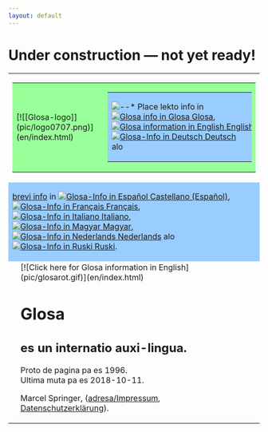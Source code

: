```yaml
---
layout: default
---
```


# Under construction — not yet ready!

<table cellspacing="0" cellpadding="0" border="0" width="100%">

<tbody>

<tr>

<td colspan="3">

<table cellspacing="0" cellpadding="0" border="0" width="100%">

<tbody>

<tr>

<td height="100" bgcolor="#99ff99" width="235">[![[Glosa-logo]](pic/logo0707.png)](en/index.html)</td>

<td align="right" bgcolor="#99ff99" valign="bottom">

<table cellspacing="0" cellpadding="0" border="0">

<tbody>

<tr>

<td bgcolor="#99ccff">

![--*](pic/pfeil02.gif)   Place lekto info in      <span style="white-space:nowrap"> [ ![Glosa info in Glosa](pic/flagglosa.png) Glosa](gl/index.html "Glosa info in Glosa"), </span>      <span style="white-space:nowrap"> [ ![Glosa information in English](pic/flagenglish.png) English](en/index.html "Glosa information in English"), </span>      <span style="white-space:nowrap"> [ ![Glosa-Info in Deutsch](pic/flagdeutsch.png) Deutsch](dt/index.html "Glosa-Info Deutsch") </span>     alo

</td>

</tr>

</tbody>

</table>

</td>

</tr>

</tbody>

</table>

</td>

</tr>

<tr>

<td colspan="3" bgcolor="#99ccff">

[brevi info](brevi/index.html "Brevi info in plu hetero lingua") in     <span style="white-space:nowrap">[![Glosa-Info in Español](pic/flagcastellano.png) Castellano (Español)](brevi/espanjol.htm "Glosa-Info in Español"), </span>      <span style="white-space:nowrap"> [ ![Glosa-Info in Français](pic/flagfrancais.png) Français](brevi/francais.htm "Glosa-Info in Français"), </span>      <span style="white-space:nowrap"> [ ![Glosa-Info in Italiano](pic/flagitaliano.png) Italiano](brevi/italiano.htm "Glosa-Info in Italiano"), </span>      <span style="white-space:nowrap"> [ ![Glosa-Info in Magyar](pic/flagmagyar.png) Magyar](brevi/magyar.htm "Glosa-Info in Magyar"), </span>      <span style="white-space:nowrap"> [ ![Glosa-Info in Nederlands](pic/flagnederlands.png) Nederlands](brevi/nederlands.htm "Glosa-Info in Nederlands") </span>      alo     <span style="white-space:nowrap"> [ ![Glosa-Info in Ruski](pic/flagruski.png) Ruski](brevi/ruski.htm "Glosa-Info in Ruski"). </span>  

</td>

</tr>

<tr>

<td> </td>

<td>[![Click here for Glosa information in English](pic/glosarot.gif)](en/index.html) 

# Glosa

## es un internatio auxi-lingua.

Proto de pagina pa es 1996\.  
Ultima muta pa es 2018-10-11\.  

Marcel Springer, ([adresa/Impressum](http://www.mspringer.de/index.html#impressum "Homepage M. Springer ko
  impresum"), [Datenschutzerklärung](http://www.mspringer.de/datenschutzerklaerung.html "Datenschutzerklärung")).

</td>

<td> </td>

</tr>

</tbody>

</table>
